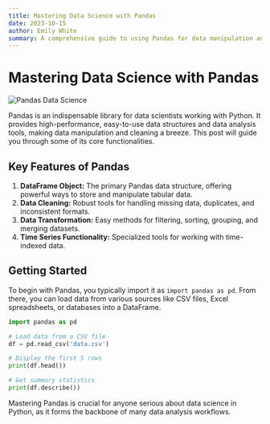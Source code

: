 ```yaml
---
title: Mastering Data Science with Pandas
date: 2023-10-15
author: Emily White
summary: A comprehensive guide to using Pandas for data manipulation and analysis in Python.
---
```


# Mastering Data Science with Pandas

<img src="/chat-app.png" alt="Pandas Data Science" class="img-right" />

Pandas is an indispensable library for data scientists working with Python. It provides high-performance, easy-to-use data structures and data analysis tools, making data manipulation and cleaning a breeze. This post will guide you through some of its core functionalities.

## Key Features of Pandas

1.  **DataFrame Object:** The primary Pandas data structure, offering powerful ways to store and manipulate tabular data.
2.  **Data Cleaning:** Robust tools for handling missing data, duplicates, and inconsistent formats.
3.  **Data Transformation:** Easy methods for filtering, sorting, grouping, and merging datasets.
4.  **Time Series Functionality:** Specialized tools for working with time-indexed data.

## Getting Started

To begin with Pandas, you typically import it as `import pandas as pd`. From there, you can load data from various sources like CSV files, Excel spreadsheets, or databases into a DataFrame.

```python
import pandas as pd

# Load data from a CSV file
df = pd.read_csv('data.csv')

# Display the first 5 rows
print(df.head())

# Get summary statistics
print(df.describe())
```

Mastering Pandas is crucial for anyone serious about data science in Python, as it forms the backbone of many data analysis workflows.
